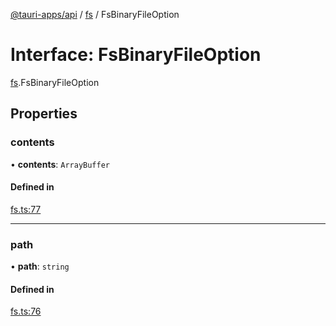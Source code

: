 [@tauri-apps/api](../index.md) / [fs](../modules/fs.md) / FsBinaryFileOption

# Interface: FsBinaryFileOption

[fs](../modules/fs.md).FsBinaryFileOption

## Properties

### contents

• **contents**: `ArrayBuffer`

#### Defined in

[fs.ts:77](https://github.com/tauri-apps/tauri/blob/72b78f39/tooling/api/src/fs.ts#L77)

___

### path

• **path**: `string`

#### Defined in

[fs.ts:76](https://github.com/tauri-apps/tauri/blob/72b78f39/tooling/api/src/fs.ts#L76)
